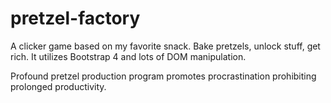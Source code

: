# pretzel-factory
A clicker game based on my favorite snack. Bake pretzels, unlock stuff, get rich. It utilizes Bootstrap 4 and lots of DOM manipulation.

Profound pretzel production program promotes procrastination prohibiting prolonged productivity.
